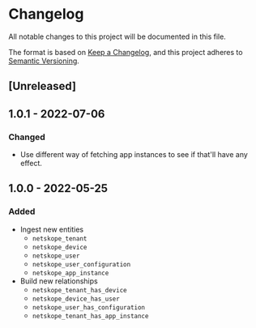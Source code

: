 # Changelog

All notable changes to this project will be documented in this file.

The format is based on [Keep a Changelog](https://keepachangelog.com/en/1.0.0/),
and this project adheres to
[Semantic Versioning](https://semver.org/spec/v2.0.0.html).

## [Unreleased]

## 1.0.1 - 2022-07-06

### Changed

- Use different way of fetching app instances to see if that'll have any effect.

## 1.0.0 - 2022-05-25

### Added

- Ingest new entities
  - `netskope_tenant`
  - `netskope_device`
  - `netskope_user`
  - `netskope_user_configuration`
  - `netskope_app_instance`
- Build new relationships
  - `netskope_tenant_has_device`
  - `netskope_device_has_user`
  - `netskope_user_has_configuration`
  - `netskope_tenant_has_app_instance`
